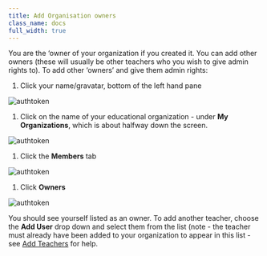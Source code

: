 ```yaml
---
title: Add Organisation owners
class_name: docs
full_width: true
---
```


You are the ‘owner of your organization if you created it. You can add other owners (these will usually be other teachers who you wish to give admin rights to).
To add other ‘owners’ and give them admin rights:

1. Click your name/gravatar, bottom of the left hand pane
<img alt="authtoken" src="/img/docs/class_administration/profilepic.png" class="simple"/>

1. Click on the name of your  educational organization - under **My Organizations**, which is about halfway down the screen. 
<img alt="authtoken" src="/img/docs/manage_organization/myschoolorg.png" class="simple"/>

1. Click the **Members** tab
<img alt="authtoken" src="/img/docs/manage_organization/memberstab.png" class="simple"/>

1. Click **Owners**
<img alt="authtoken" src="/img/docs/manage_organization/owners.png" class="simple"/>

You should see yourself listed as an owner. To add another teacher, choose the **Add User** drop down and select them from the list (note - the teacher must already have been added to your organization to appear in this list - see [Add Teachers](/docs/teacher/create/addteachers) for help.
